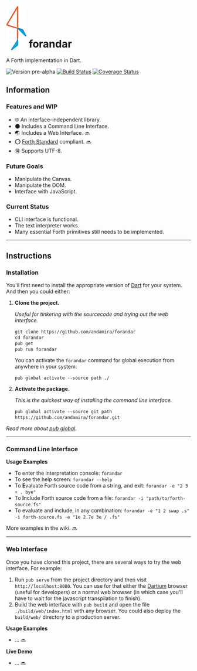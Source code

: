 # <img src="https://raw.githubusercontent.com/andamira/forandar/master/web/img/logo-55x120.png" valign="bottom">  forandar

A Forth implementation in Dart.

![Version pre-alpha](https://img.shields.io/badge/version-pre--alpha-C70300.svg)
[![Build Status](https://travis-ci.org/andamira/forandar.svg?branch=master)](https://travis-ci.org/andamira/forandar)
[![Coverage Status](https://coveralls.io/repos/github/andamira/forandar/badge.svg?branch=master)](https://coveralls.io/github/andamira/forandar?branch=master)

## Information

### Features and WIP

- :globe_with_meridians: An interface-independent library.
- :new_moon: Includes a Command Line Interface.
- :earth_asia: Includes a Web Interface. :soon:
- :o: [Forth Standard](http://forth-standard.org/) compliant. :soon:
- :ideograph_advantage: Supports UTF-8.

### Future Goals

- Manipulate the Canvas.
- Manipulate the DOM.
- Interface with JavaScript.

### Current Status

- CLI interface is functional.
- The text interpreter works.
- Many essential Forth primitives still needs to be implemented.

---

## Instructions

### Installation

You'll first need to install the appropriate version of [Dart](https://www.dartlang.org/downloads/) for your system. And then you could either:

1. **Clone the project.**

	*Useful for tinkering with the sourcecode and trying out the web interface.*

	```
	git clone https://github.com/andamira/forandar
	cd forandar
	pub get
	pub run forandar
	```

	You can activate the `forandar` command for global execution from anywhere in your system:

	```
	pub global activate --source path ./
	```

2. **Activate the package.**

	*This is the quickest way of installing the command line interface.*

	```
	pub global activate --source git path https://github.com/andamira/forandar.git
	```

*Read more about [pub global](https://www.dartlang.org/tools/pub/cmd/pub-global.html).*

---

### Command Line Interface

**Usage Examples**

* To enter the interpretation console: `forandar`
* To see the help screen: `forandar --help`
* To **E**valuate Forth source code from a string, and exit: `forandar -e "2 3 + . bye"`
* To **I**nclude Forth source code from a file: `forandar -i "path/to/forth-source.fs"`
* To evaluate and include, in any combination: `forandar -e "1 2 swap .s" -i forth-source.fs -e "1e 2.7e 3e / .fs"` 

More examples in the wiki. :soon:

---

### Web Interface

Once you have cloned this project, there are several ways to try the web interface. For example:

1. Run `pub serve` from the project directory and then visit `http://localhost:8080`. You can use for that either the [Dartium](https://www.dartlang.org/tools/dartium/) browser (useful for developers) or a normal web browser (in which case you'll have to wait for the javascript transpilation to finish).
2. Build the web interface with `pub build` and open the file `./build/web/index.html` with any browser. You could also deploy the `build/web/` directory to a production server.

**Usage Examples**

* ... :soon:


**Live Demo**

* ... :soon:
